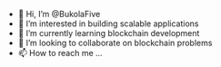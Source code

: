 - 👋 Hi, I’m @BukolaFive
- 👀 I’m interested in building scalable applications
- 🌱 I’m currently learning blockchain development
- 💞️ I’m looking to collaborate on blockchain problems
- 📫 How to reach me ...

<!---
BukolaFive/BukolaFive is a ✨ special ✨ repository because its `README.md` (this file) appears on your GitHub profile.
You can click the Preview link to take a look at your changes.
--->
